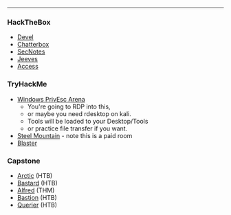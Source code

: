 -- -
### HackTheBox
- [Devel](https://app.hackthebox.com/machines/Devel)
- [Chatterbox](https://app.hackthebox.com/machines/Chatterbox)
- [SecNotes](https://app.hackthebox.com/machines/SecNotes)
- [Jeeves](https://app.hackthebox.com/machines/Jeeves)
- [Access](https://app.hackthebox.com/machines/Access)
### TryHackMe
- [Windows PrivEsc Arena](https://tryhackme.com/r/room/windowsprivescarena) 
	- You're going to RDP into this, 
	- or maybe you need rdesktop on kali.
	- Tools will be loaded to your Desktop/Tools
	- or practice file transfer if you want. 
- [Steel Mountain](https://tryhackme.com/r/room/SteelMountain) - note this is a paid room
- [Blaster](https://tryhackme.com/r/room/blaster)
### Capstone 
- [Arctic](https://app.hackthebox.com/machines/Arctic) (HTB)
- [Bastard](https://app.hackthebox.com/machines/Bastard) (HTB)
- [Alfred](https://tryhackme.com/r/room/alfred) (THM)
- [Bastion](https://app.hackthebox.com/machines/Bastion) (HTB)
- [Querier](https://app.hackthebox.com/machines/Querier) (HTB)